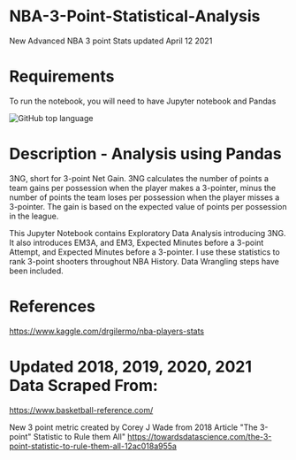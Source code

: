 # NBA-3-Point-Statistical-Analysis
New Advanced NBA 3 point Stats updated April 12 2021

# Requirements
To run the notebook, you will need to have Jupyter notebook and Pandas

![GitHub top language](https://img.shields.io/github/languages/top/tylerturb/NBA-3-Point-Statistical-Analysis?style=for-the-badge)

# Description - Analysis using Pandas 
3NG, short for 3-point Net Gain. 3NG calculates the number of points a team gains per possession when the player makes a 3-pointer, minus the number of points the team loses per possession when the player misses a 3-pointer. The gain is based on the expected value of points per possession in the league.

This Jupyter Notebook contains Exploratory Data Analysis introducing 3NG. It also introduces EM3A, and EM3, Expected Minutes before a 3-point Attempt, and Expected Minutes before a 3-pointer. I use these statistics to rank 3-point shooters throughout NBA History. Data Wrangling steps have been included.

# References
https://www.kaggle.com/drgilermo/nba-players-stats

# Updated 2018, 2019, 2020, 2021 Data Scraped From:
https://www.basketball-reference.com/

New 3 point metric created by Corey J Wade from 2018 Article "The 3-point" Statistic to Rule them All" https://towardsdatascience.com/the-3-point-statistic-to-rule-them-all-12ac018a955a
